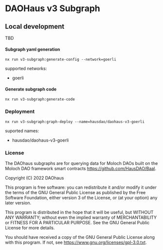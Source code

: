 # DAOHaus v3 Subgraph

## Local development

TBD

#### Subgraph yaml generation

`nx run v3-subgraph:generate-config --network=goerli`

supported networks:

- goerli

#### Generate subgraph code

`nx run v3-subgraph:generate-code`

### Deployment

`nx run v3-subgraph:graph-deploy --name=hausdao/daohaus-v3-goerli`

suported names:

- hausdao/daohaus-v3-goerli

### License

The DAOhaus subgraphs are for querying data for Moloch DAOs built on the Moloch DAO framework smart contracts <https://github.com/HausDAO/Baal>.

Copyright (C) 2022 DAOhaus

This program is free software: you can redistribute it and/or modify
it under the terms of the GNU General Public License as published by
the Free Software Foundation, either version 3 of the License, or
(at your option) any later version.

This program is distributed in the hope that it will be useful,
but WITHOUT ANY WARRANTY; without even the implied warranty of
MERCHANTABILITY or FITNESS FOR A PARTICULAR PURPOSE. See the
GNU General Public License for more details.

You should have received a copy of the GNU General Public License
along with this program. If not, see <https://www.gnu.org/licenses/gpl-3.0.txt>.

